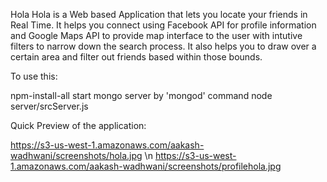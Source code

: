 Hola
Hola is a Web based Application that lets you locate your friends in Real Time. It helps you connect using Facebook API for profile information and Google Maps API to provide map interface to the user with intutive filters to narrow down the search process. It also helps you to draw over a certain area and filter out friends based within those bounds.

To use this:

npm-install-all
start mongo server by 'mongod' command
node server/srcServer.js

Quick Preview of the application:

https://s3-us-west-1.amazonaws.com/aakash-wadhwani/screenshots/hola.jpg \n
https://s3-us-west-1.amazonaws.com/aakash-wadhwani/screenshots/profilehola.jpg
